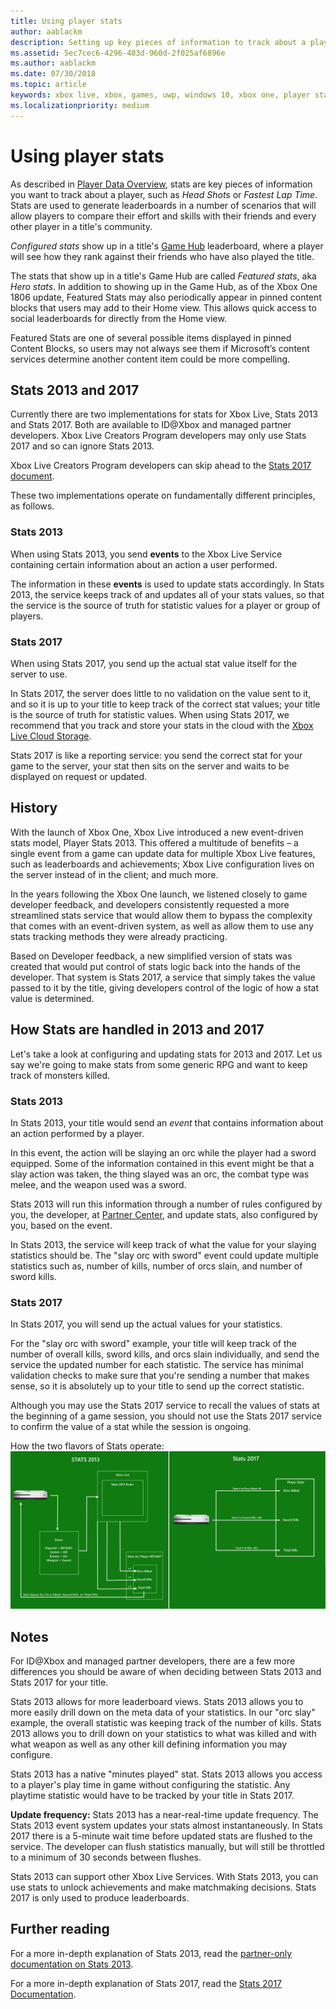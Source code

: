 ```yaml
---
title: Using player stats
author: aablackm
description: Setting up key pieces of information to track about a player.
ms.assetid: 5ec7cec6-4296-483d-960d-2f025af6896e
ms.author: aablackm
ms.date: 07/30/2018
ms.topic: article
keywords: xbox live, xbox, games, uwp, windows 10, xbox one, player stats, leaderboards
ms.localizationpriority: medium
---
```


# Using player stats

As described in [Player Data Overview](../data-platform/data-platform.md), stats are key pieces of information you want to track about a player, such as *Head Shots* or *Fastest Lap Time*.
Stats are used to generate leaderboards in a number of scenarios that will allow players to compare their effort and skills with their friends and every other player in a title's community.

*Configured stats* show up in a title's [Game Hub](../data-platform/designing-xbox-live-experiences.md) leaderboard, where a player will see how they rank against their friends who have also played the title.

The stats that show up in a title's Game Hub are called *Featured stats*, aka *Hero stats*.
In addition to showing up in the Game Hub, as of the Xbox One 1806 update, Featured Stats may also periodically appear in pinned content blocks that users may add to their Home view.
This allows quick access to social leaderboards for directly from the Home view.

Featured Stats are one of several possible items displayed in pinned Content Blocks, so users may not always see them if Microsoft’s content services determine another content item could be more compelling.


## Stats 2013 and 2017

Currently there are two implementations for stats for Xbox Live, Stats 2013 and Stats 2017.
Both are available to ID@Xbox and managed partner developers.
Xbox Live Creators Program developers may only use Stats 2017 and so can ignore Stats 2013.

Xbox Live Creators Program developers can skip ahead to the [Stats 2017 document](stats2017.md).

These two implementations operate on fundamentally different principles, as follows.


### Stats 2013

When using Stats 2013, you send **events** to the Xbox Live Service containing certain information about an action a user performed.

The information in these **events** is used to update stats accordingly.
In Stats 2013, the service keeps track of and updates all of your stats values, so that the service is the source of truth for statistic values for a player or group of players.


### Stats 2017

When using Stats 2017, you send up the actual stat value itself for the server to use.

In Stats 2017, the server does little to no validation on the value sent to it, and so it is up to your title to keep track of the correct stat values; your title is the source of truth for statistic values.
When using Stats 2017, we recommend that you track and store your stats in the cloud with the [Xbox Live Cloud Storage](../storage-platform/storage-platform.md).

Stats 2017 is like a reporting service: you send the correct stat for your game to the server, your stat then sits on the server and waits to be displayed on request or updated.


## History

With the launch of Xbox One, Xbox Live introduced a new event-driven stats model, Player Stats 2013.
This offered a multitude of benefits – a single event from a game can update data for multiple Xbox Live features, such as leaderboards and achievements; Xbox Live configuration lives on the server instead of in the client; and much more.

In the years following the Xbox One launch, we listened closely to game developer feedback, and developers consistently requested a more streamlined stats service that would allow them to bypass the complexity that comes with an event-driven system, as well as allow them to use any stats tracking methods they were already practicing.

Based on Developer feedback, a new simplified version of stats was created that would put control of stats logic back into the hands of the developer.
That system is Stats 2017, a service that simply takes the value passed to it by the title, giving developers control of the logic of how a stat value is determined.


## How Stats are handled in 2013 and 2017

Let's take a look at configuring and updating stats for 2013 and 2017.
Let us say we're going to make stats from some generic RPG and want to keep track of monsters killed.


### Stats 2013

In Stats 2013, your title would send an *event* that contains information about an action performed by a player.

In this event, the action will be slaying an orc while the player had a sword equipped.
Some of the information contained in this event might be that a slay action was taken, the thing slayed was an orc, the combat type was melee, and the weapon used was a sword.

Stats 2013 will run this information through a number of rules configured by you, the developer, at [Partner Center](https://partner.microsoft.com/dashboard), and update stats, also configured by you, based on the event.

In Stats 2013, the service will keep track of what the value for your slaying statistics should be.
The "slay orc with sword" event could update multiple statistics such as, number of kills, number of orcs slain, and number of sword kills.


### Stats 2017

In Stats 2017, you will send up the actual values for your statistics.

For the "slay orc with sword" example, your title will keep track of the number of overall kills, sword kills, and orcs slain individually, and send the service the updated number for each statistic.
The service has minimal validation checks to make sure that you're sending a number that makes sense, so it is absolutely up to your title to send up the correct statistic.

Although you may use the Stats 2017 service to recall the values of stats at the beginning of a game session, you should not use the Stats 2017 service to confirm the value of a stat while the session is ongoing.

How the two flavors of Stats operate:
![Stats 2013 vs. 2017](../images/stats/Stats2013-7DiagramColored.jpg)


## Notes

For ID@Xbox and managed partner developers, there are a few more differences you should be aware of when deciding between Stats 2013 and Stats 2017 for your title.

Stats 2013 allows for more leaderboard views.
Stats 2013 allows you to more easily drill down on the meta data of your statistics.
In our "orc slay" example, the overall statistic was keeping track of the number of kills.
Stats 2013 allows you to drill down on your statistics to what was killed and with what weapon as well as any other kill defining information you may configure.

Stats 2013 has a native "minutes played" stat.
Stats 2013 allows you access to a player's play time in game without configuring the statistic.
Any playtime statistic would have to be tracked by your title in Stats 2017.

**Update frequency:**
Stats 2013 has a near-real-time update frequency.
The Stats 2013 event system updates your stats almost instantaneously.
In Stats 2017 there is a 5-minute wait time before updated stats are flushed to the service.
The developer can flush statistics manually, but will still be throttled to a minimum of 30 seconds between flushes.

Stats 2013 can support other Xbox Live Services.
With Stats 2013, you can use stats to unlock achievements and make matchmaking decisions.
Stats 2017 is only used to produce leaderboards.


## Further reading

For a more in-depth explanation of Stats 2013, read the [partner-only documentation on Stats 2013](https://developer.microsoft.com/en-us/games/xbox/docs/xboxlive/xbox-live-partners/event-driven-data-platform/user-stats).

For a more in-depth explanation of Stats 2017, read the [Stats 2017 Documentation](stats2017.md).
